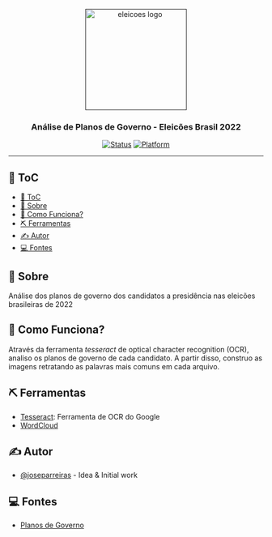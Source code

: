 <p align="center">
  <a href="" rel="noopener">
 <img height=200px src="https://seeklogo.com/images/E/eleicoes-brasil-2022-logo-48D65377A2-seeklogo.com.png" alt="eleicoes logo"></a>
</p>

<h3 align="center">Análise de Planos de Governo - Eleicões Brasil 2022</h3>

<div align="center">

[![Status](https://img.shields.io/badge/status-active-success.svg)]()
[![Platform](https://img.shields.io/twitter/follow/joseparreiras?style=social)]()

<!-- [![Platform](https://img.shields.io/github/pipenv/locked/python-version/:user/:repo)](MY REPO) -->
<!-- [![GitHub Issues](https://img.shields.io/github/issues/kylelobo/The-Documentation-Compendium.svg)](https://github.com/kylelobo/The-Documentation-Compendium/issues)
[![GitHub Pull Requests](https://img.shields.io/github/issues-pr/kylelobo/The-Documentation-Compendium.svg)](https://github.com/kylelobo/The-Documentation-Compendium/pulls) -->

</div>

---


## 📝 ToC

- [📝 ToC](#-toc)
- [🧐 Sobre <a name = "about"></a>](#-sobre-)
- [💭 Como Funciona? <a name = "working"></a>](#-como-funciona-)
- [⛏️ Ferramentas <a name = "built_using"></a>](#️-ferramentas-)
- [✍️ Autor <a name = "authors"></a>](#️-autor-)
- [💻 Fontes <a name = "sources"></a>](#-fontes-)

## 🧐 Sobre <a name = "about"></a>

Análise dos planos de governo dos candidatos a presidência nas eleicões brasileiras de 2022

## 💭 Como Funciona? <a name = "working"></a>

Através da ferramenta *tesseract* de optical character recognition (OCR), analiso os planos de governo de cada candidato. A partir disso, construo as imagens retratando as palavras mais comuns em cada arquivo. 

## ⛏️ Ferramentas <a name = "built_using"></a>

- [Tesseract](https://github.com/tesseract-ocr/tesseract): Ferramenta de OCR do Google
- [WordCloud](https://github.com/amueller/word_cloud)

## ✍️ Autor <a name = "authors"></a>

- [@joseparreiras](https://github.com/joseparreiras) - Idea & Initial work

## 💻 Fontes <a name = "sources"></a>

- [Planos de Governo](https://www.tecmundo.com.br/mercado/245676-veja-plano-governo-completo-candidatos-presidencia-brasil.htm)